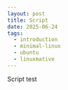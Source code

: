```yaml
---
layout: post
title: Script
date: 2025-06-24
tags:
  - introduction
  - minimal-linux
  - ubuntu
  - linuxmative
---
```

Script test